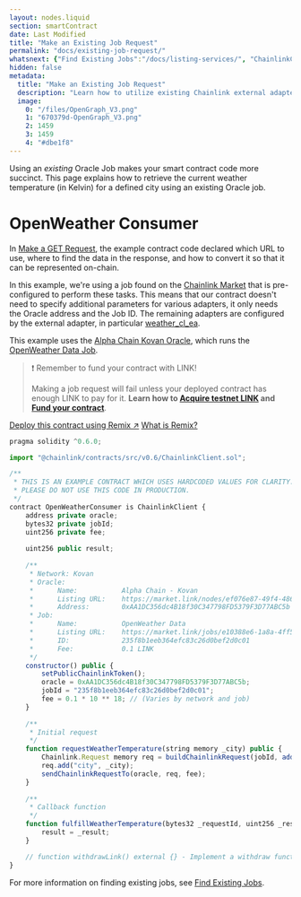 ```yaml
---
layout: nodes.liquid
section: smartContract
date: Last Modified
title: "Make an Existing Job Request"
permalink: "docs/existing-job-request/"
whatsnext: {"Find Existing Jobs":"/docs/listing-services/", "ChainlinkClient API Reference":"/docs/chainlink-framework/", "ChainlinkClient Contract Addresses":"/docs/decentralized-oracles-ethereum-mainnet/"}
hidden: false
metadata: 
  title: "Make an Existing Job Request"
  description: "Learn how to utilize existing Chainlink external adapters to make calls to APIs from smart contracts."
  image: 
    0: "/files/OpenGraph_V3.png"
    1: "670379d-OpenGraph_V3.png"
    2: 1459
    3: 1459
    4: "#dbe1f8"
---
```

Using an *existing* Oracle Job makes your smart contract code more succinct. This page explains how to retrieve the current weather temperature (in Kelvin) for a defined city using an existing Oracle job.

# OpenWeather Consumer

In [Make a GET Request](../make-a-http-get-request/), the example contract code declared which URL to use, where to find the data in the response, and how to convert it so that it can be represented on-chain.

In this example, we're using a job found on the <a href="https://market.link/" target="_blank">Chainlink Market</a> that is pre-configured to perform these tasks. This means that our contract doesn't need to specify additional parameters for various adapters, it only needs the Oracle address and the Job ID. The remaining adapters are configured by the external adapter, in particular <a href="https://market.link/adapters/5ff8f621-102d-491d-b1c8-bbbe294e4620" target="_blank">weather_cl_ea</a>.

This example uses the <a href="https://market.link/nodes/ef076e87-49f4-486b-9878-c4806781c7a0?start=1614168653&end=1614773453" target="_blank">Alpha Chain Kovan Oracle</a>, which runs the <a href="https://market.link/jobs/e10388e6-1a8a-4ff5-bad6-dd930049a65f?network=42" target="_blank">OpenWeather Data Job</a>.

>❗️ Remember to fund your contract with LINK!
>
> Making a job request will fail unless your deployed contract has enough LINK to pay for it. **Learn how to [Acquire testnet LINK](../acquire-link/) and [Fund your contract](../fund-your-contract/)**.

<div class="remix-callout">
    <a href="https://remix.ethereum.org/#version=soljson-v0.6.7+commit.b8d736ae.js&optimize=false&evmVersion=null&gist=e5f752fa134b49ef481da74ec1a453a6" target="_blank" class="cl-button--ghost solidity-tracked">Deploy this contract using Remix ↗</a>
    <a href="../deploy-your-first-contract/" title="">What is Remix?</a>
</div>

```javascript
pragma solidity ^0.6.0;

import "@chainlink/contracts/src/v0.6/ChainlinkClient.sol";

/**
 * THIS IS AN EXAMPLE CONTRACT WHICH USES HARDCODED VALUES FOR CLARITY.
 * PLEASE DO NOT USE THIS CODE IN PRODUCTION.
 */
contract OpenWeatherConsumer is ChainlinkClient {
    address private oracle;
    bytes32 private jobId;
    uint256 private fee;
    
    uint256 public result;
    
    /**
     * Network: Kovan
     * Oracle: 
     *      Name:           Alpha Chain - Kovan
     *      Listing URL:    https://market.link/nodes/ef076e87-49f4-486b-9878-c4806781c7a0?start=1614168653&end=1614773453
     *      Address:        0xAA1DC356dc4B18f30C347798FD5379F3D77ABC5b
     * Job: 
     *      Name:           OpenWeather Data
     *      Listing URL:    https://market.link/jobs/e10388e6-1a8a-4ff5-bad6-dd930049a65f
     *      ID:             235f8b1eeb364efc83c26d0bef2d0c01
     *      Fee:            0.1 LINK
     */
    constructor() public {
        setPublicChainlinkToken();
        oracle = 0xAA1DC356dc4B18f30C347798FD5379F3D77ABC5b;
        jobId = "235f8b1eeb364efc83c26d0bef2d0c01";
        fee = 0.1 * 10 ** 18; // (Varies by network and job)
    }
    
    /**
     * Initial request
     */
    function requestWeatherTemperature(string memory _city) public {
        Chainlink.Request memory req = buildChainlinkRequest(jobId, address(this), this.fulfillWeatherTemperature.selector);
        req.add("city", _city);
        sendChainlinkRequestTo(oracle, req, fee);
    }
    
    /**
     * Callback function
     */
    function fulfillWeatherTemperature(bytes32 _requestId, uint256 _result) public recordChainlinkFulfillment(_requestId) {
        result = _result;
    }

    // function withdrawLink() external {} - Implement a withdraw function to avoid locking your LINK in the contract
}
```

For more information on finding existing jobs, see [Find Existing Jobs](../listing-services/).
